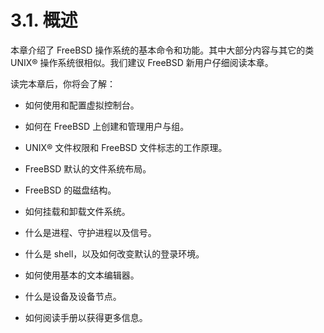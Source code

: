 # 3.1. 概述

本章介绍了 FreeBSD 操作系统的基本命令和功能。其中大部分内容与其它的类 UNIX® 操作系统很相似。我们建议 FreeBSD 新用户仔细阅读本章。

读完本章后，你将会了解：

- 如何使用和配置虚拟控制台。

- 如何在 FreeBSD 上创建和管理用户与组。

- UNIX® 文件权限和 FreeBSD 文件标志的工作原理。

- FreeBSD 默认的文件系统布局。

- FreeBSD 的磁盘结构。

- 如何挂载和卸载文件系统。

- 什么是进程、守护进程以及信号。

- 什么是 shell，以及如何改变默认的登录环境。

- 如何使用基本的文本编辑器。

- 什么是设备及设备节点。

- 如何阅读手册以获得更多信息。